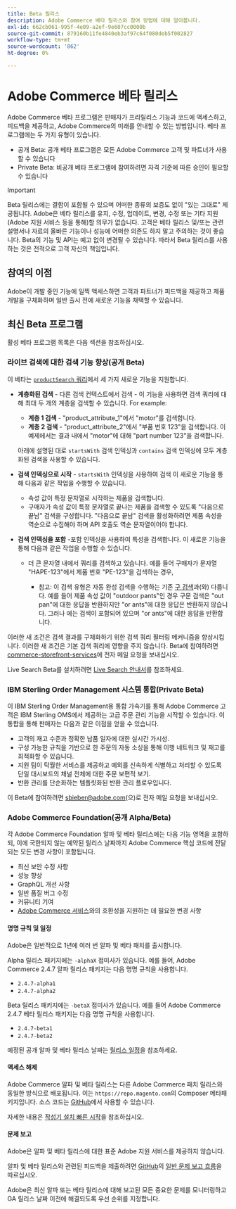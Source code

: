 ```yaml
---
title: Beta 릴리스
description: Adobe Commerce 베타 릴리스와 참여 방법에 대해 알아봅니다.
exl-id: 662cb061-995f-4e09-a2ef-9e607cc0000b
source-git-commit: 879160b11fe4840eb3af97c64f080deb5f002827
workflow-type: tm+mt
source-wordcount: '862'
ht-degree: 0%

---
```


# Adobe Commerce 베타 릴리스

Adobe Commerce 베타 프로그램은 판매자가 프리릴리스 기능과 코드에 액세스하고, 피드백을 제공하고, Adobe Commerce의 미래를 안내할 수 있는 방법입니다. 베타 프로그램에는 두 가지 유형이 있습니다.

- 공개 Beta: 공개 베타 프로그램은 모든 Adobe Commerce 고객 및 파트너가 사용할 수 있습니다
- Private Beta: 비공개 베타 프로그램에 참여하려면 자격 기준에 따른 승인이 필요할 수 있습니다

>[!IMPORTANT]
>
>Beta 릴리스에는 결함이 포함될 수 있으며 어떠한 종류의 보증도 없이 &quot;있는 그대로&quot; 제공됩니다. Adobe은 베타 릴리스를 유지, 수정, 업데이트, 변경, 수정 또는 기타 지원(Adobe 지원 서비스 등을 통해)할 의무가 없습니다. 고객은 베타 릴리스 및/또는 관련 설명서나 자료의 올바른 기능이나 성능에 어떠한 의존도 하지 말고 주의하는 것이 좋습니다. Beta의 기능 및 API는 예고 없이 변경될 수 있습니다. 따라서 Beta 릴리스를 사용하는 것은 전적으로 고객 자신의 책임입니다.

## 참여의 이점

Adobe이 개발 중인 기능에 일찍 액세스하면 고객과 파트너가 피드백을 제공하고 제품 개발을 구체화하며 일반 출시 전에 새로운 기능을 채택할 수 있습니다.

## 최신 Beta 프로그램

활성 베타 프로그램 목록은 다음 섹션을 참조하십시오.

### 라이브 검색에 대한 검색 기능 향상(공개 Beta)

이 베타는 [`productSearch` 쿼리](https://developer.adobe.com/commerce/services/graphql/live-search/product-search/)에서 세 가지 새로운 기능을 지원합니다.

- **계층화된 검색** - 다른 검색 컨텍스트에서 검색 - 이 기능을 사용하면 검색 쿼리에 대해 최대 두 개의 계층을 검색할 수 있습니다. For example:

   - **계층 1 검색** - &quot;product_attribute_1&quot;에서 &quot;motor&quot;를 검색합니다.
   - **계층 2 검색** - &quot;product_attribute_2&quot;에서 &quot;부품 번호 123&quot;을 검색합니다. 이 예제에서는 결과 내에서 &quot;motor&quot;에 대해 &quot;part number 123&quot;을 검색합니다.

  아래에 설명된 대로 `startsWith` 검색 인덱싱과 `contains` 검색 인덱싱에 모두 계층화된 검색을 사용할 수 있습니다.

- **검색 인덱싱으로 시작** - `startsWith` 인덱싱을 사용하여 검색 이 새로운 기능을 통해 다음과 같은 작업을 수행할 수 있습니다.

   - 속성 값이 특정 문자열로 시작하는 제품을 검색합니다.
   - 구매자가 속성 값이 특정 문자열로 끝나는 제품을 검색할 수 있도록 &quot;다음으로 끝남&quot; 검색을 구성합니다. &quot;다음으로 끝남&quot; 검색을 활성화하려면 제품 속성을 역순으로 수집해야 하며 API 호출도 역순 문자열이어야 합니다.

- **검색 인덱싱을 포함** -포함 인덱싱을 사용하여 특성을 검색합니다. 이 새로운 기능을 통해 다음과 같은 작업을 수행할 수 있습니다.

   - 더 큰 문자열 내에서 쿼리를 검색하고 있습니다. 예를 들어 구매자가 문자열 &quot;HAPE-123&quot;에서 제품 번호 &quot;PE-123&quot;을 검색하는 경우,

      - 참고: 이 검색 유형은 자동 완성 검색을 수행하는 기존 [구 검색](https://developer.adobe.com/commerce/services/graphql/live-search/product-search/#phrase)과(와) 다릅니다. 예를 들어 제품 속성 값이 &quot;outdoor pants&quot;인 경우 구문 검색은 &quot;out pan&quot;에 대한 응답을 반환하지만 &quot;or ants&quot;에 대한 응답은 반환하지 않습니다. 그러나 에는 검색이 포함되어 있으며 &quot;or ants&quot;에 대한 응답을 반환합니다.

이러한 새 조건은 검색 결과를 구체화하기 위한 검색 쿼리 필터링 메커니즘을 향상시킵니다. 이러한 새 조건은 기본 검색 쿼리에 영향을 주지 않습니다. Beta에 참여하려면 [commerce-storefront-services](mailto:commerce-storefront-services@adobe.com)에 전자 메일 요청을 보내십시오.

Live Search Beta를 설치하려면 [Live Search 안내서](https://experienceleague.adobe.com/en/docs/commerce/live-search/install#install-the-live-search-beta)를 참조하세요.

### IBM Sterling Order Management 시스템 통합(Private Beta)

이 IBM Sterling Order Management용 통합 가속기를 통해 Adobe Commerce 고객은 IBM Sterling OMS에서 제공하는 고급 주문 관리 기능을 시작할 수 있습니다. 이 통합을 통해 판매자는 다음과 같은 이점을 얻을 수 있습니다.

- 고객의 재고 수준과 정확한 납품 일자에 대한 실시간 가시성.
- 구성 가능한 규칙을 기반으로 한 주문의 자동 소싱을 통해 이행 네트워크 및 재고를 최적화할 수 있습니다.
- 지원 팀이 탁월한 서비스를 제공하고 예외를 신속하게 식별하고 처리할 수 있도록 단일 대시보드의 채널 전체에 대한 주문 보편적 보기.
- 반환 관리를 단순화하는 템플릿화된 반환 관리 플로우입니다.

이 Beta에 참여하려면 [sbieber@adobe.com](mailto:sbieber@adobe.com)(으)로 전자 메일 요청을 보내십시오.

### Adobe Commerce Foundation(공개 Alpha/Beta)

각 Adobe Commerce Foundation 알파 및 베타 릴리스에는 다음 기능 영역을 포함하되, 이에 국한되지 않는 예약된 릴리스 날짜까지 Adobe Commerce 핵심 코드에 전달되는 모든 변경 사항이 포함됩니다.

- 최신 보안 수정 사항
- 성능 향상
- GraphQL 개선 사항
- 일반 품질 버그 수정
- 커뮤니티 기여
- [Adobe Commerce 서비스](https://experienceleague.adobe.com/en/docs/commerce/user-guides/home)와의 호환성을 지원하는 데 필요한 변경 사항

#### 명명 규칙 및 일정

Adobe은 일반적으로 1년에 여러 번 알파 및 베타 패치를 출시합니다.

Alpha 릴리스 패키지에는 `-alphaX` 접미사가 있습니다. 예를 들어, Adobe Commerce 2.4.7 알파 릴리스 패키지는 다음 명명 규칙을 사용합니다.

- `2.4.7-alpha1`
- `2.4.7-alpha2`

Beta 릴리스 패키지에는 `-betaX` 접미사가 있습니다. 예를 들어 Adobe Commerce 2.4.7 베타 릴리스 패키지는 다음 명명 규칙을 사용합니다.

- `2.4.7-beta1`
- `2.4.7-beta2`

예정된 공개 알파 및 베타 릴리스 날짜는 [릴리스 일정](schedule.md)을 참조하세요.

#### 액세스 해제

Adobe Commerce 알파 및 베타 릴리스는 다른 Adobe Commerce 패치 릴리스와 동일한 방식으로 배포됩니다. 이는 `https://repo.magento.com`의 Composer 메타패키지입니다. 소스 코드는 [GitHub](https://github.com/magento/magento2)에서 사용할 수 있습니다.

자세한 내용은 [작성기 설치 빠른 시작](../installation/composer.md)을 참조하십시오.

#### 문제 보고

Adobe은 알파 및 베타 릴리스에 대한 표준 Adobe 지원 서비스를 제공하지 않습니다.

알파 및 베타 릴리스와 관련된 피드백을 제출하려면 [GitHub](https://developer.adobe.com/commerce/contributor/guides/code-contributions/)의 [일반 문제 보고 흐름](https://github.com/magento/magento2)을 따르십시오.

Adobe은 최신 알파 또는 베타 릴리스에 대해 보고된 모든 중요한 문제를 모니터링하고 GA 릴리스 날짜 이전에 해결되도록 우선 순위를 지정합니다.
